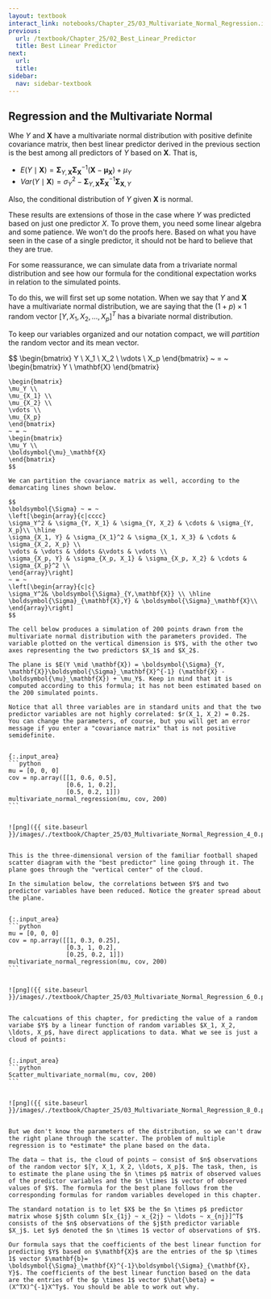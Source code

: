 ```yaml
---
layout: textbook
interact_link: notebooks/Chapter_25/03_Multivariate_Normal_Regression.ipynb
previous:
  url: /textbook/Chapter_25/02_Best_Linear_Predictor
  title: Best Linear Predictor
next:
  url: 
  title: 
sidebar:
  nav: sidebar-textbook
---
```


## Regression and the Multivariate Normal ##

Whe $Y$ and $\mathbf{X}$ have a multivariate normal distribution with positive definite covariance matrix, then best linear predictor derived in the previous section is the best among all predictors of $Y$ based on $\mathbf{X}$. That is,

- $E(Y \mid \mathbf{X}) = \boldsymbol{\Sigma}_{Y, \mathbf{X}}\boldsymbol{\Sigma}_\mathbf{X}^{-1} (\mathbf{X} - \boldsymbol{\mu}_\mathbf{X}) + \mu_Y$
- $Var(Y \mid \mathbf{X}) = \sigma_Y^2 - \boldsymbol{\Sigma}_{Y, \mathbf{X}}\boldsymbol{\Sigma}_\mathbf{X}^{-1} \boldsymbol{\Sigma}_{\mathbf{X}, Y}$

Also, the conditional distribution of $Y$ given $\mathbf{X}$ is normal.

These results are extensions of those in the case where $Y$ was predicted based on just one predictor $X$. To prove them, you need some linear algebra and some patience. We won't do the proofs here. Based on what you have seen in the case of a single predictor, it should not be hard to believe that they are true.

For some reassurance, we can simulate data from a trivariate normal distribution and see how our formula for the conditional expectation works in relation to the simulated points.

To do this, we will first set up some notation. When we say that $Y$ and $\mathbf{X}$ have a multivariate normal distribution, we are saying that the $(1+p) \times 1$ random vector $[Y, X_1, X_2, \ldots, X_p]^T$ has a bivariate normal distribution.

To keep our variables organized and our notation compact, we will *partition* the random vector and its mean vector.

$$
\begin{bmatrix}
Y \\
X_1 \\
X_2 \\
\vdots \\
X_p
\end{bmatrix}
~ = ~ 
\begin{bmatrix}
Y \\
\mathbf{X}
\end{bmatrix}
~~~~~~~~~~~~~~~
\begin{bmatrix}
\mu_Y \\
\mu_{X_1} \\
\mu_{X_2} \\
\vdots \\
\mu_{X_p}
\end{bmatrix}
~ = ~ 
\begin{bmatrix}
\mu_Y \\
\boldsymbol{\mu}_\mathbf{X}
\end{bmatrix}
$$

We can partition the covariance matrix as well, according to the demarcating lines shown below.

$$
\boldsymbol{\Sigma} ~ = ~
\left[\begin{array}{c|cccc}
\sigma_Y^2 & \sigma_{Y, X_1} & \sigma_{Y, X_2} & \cdots & \sigma_{Y, X_p}\\ \hline
\sigma_{X_1, Y} & \sigma_{X_1}^2 & \sigma_{X_1, X_3} & \cdots & \sigma_{X_2, X_p} \\ 
\vdots & \vdots & \ddots &\vdots & \vdots \\ 
\sigma_{X_p, Y} & \sigma_{X_p, X_1} & \sigma_{X_p, X_2} & \cdots & \sigma_{X_p}^2 \\
\end{array}\right]
~ = ~ 
\left[\begin{array}{c|c}
\sigma_Y^2& \boldsymbol{\Sigma}_{Y,\mathbf{X}} \\ \hline
\boldsymbol{\Sigma}_{\mathbf{X},Y} & \boldsymbol{\Sigma}_\mathbf{X}\\
\end{array}\right]
$$

The cell below produces a simulation of 200 points drawn from the multivariate normal distribution with the parameters provided. The variable plotted on the vertical dimension is $Y$, with the other two axes representing the two predictors $X_1$ and $X_2$.

The plane is $E(Y \mid \mathbf{X}) = \boldsymbol{\Sigma}_{Y, \mathbf{X}}\boldsymbol{\Sigma}_\mathbf{X}^{-1} (\mathbf{X} - \boldsymbol{\mu}_\mathbf{X}) + \mu_Y$. Keep in mind that it is computed according to this formula; it has not been estimated based on the 200 simulated points.

Notice that all three variables are in standard units and that the two predictor variables are not highly correlated: $r(X_1, X_2) = 0.2$. You can change the parameters, of course, but you will get an error message if you enter a "covariance matrix" that is not positive semidefinite.


{:.input_area}
```python
mu = [0, 0, 0]
cov = np.array([[1, 0.6, 0.5],
                [0.6, 1, 0.2],
                [0.5, 0.2, 1]])
multivariate_normal_regression(mu, cov, 200)
```


![png]({{ site.baseurl }}/images/./textbook/Chapter_25/03_Multivariate_Normal_Regression_4_0.png)


This is the three-dimensional version of the familiar football shaped scatter diagram with the "best predictor" line going through it. The plane goes through the "vertical center" of the cloud.

In the simulation below, the correlations between $Y$ and two predictor variables have been reduced. Notice the greater spread about the plane.


{:.input_area}
```python
mu = [0, 0, 0]
cov = np.array([[1, 0.3, 0.25],
                [0.3, 1, 0.2],
                [0.25, 0.2, 1]])
multivariate_normal_regression(mu, cov, 200)
```


![png]({{ site.baseurl }}/images/./textbook/Chapter_25/03_Multivariate_Normal_Regression_6_0.png)


The calcuations of this chapter, for predicting the value of a random variabe $Y$ by a linear function of random variables $X_1, X_2, \ldots, X_p$, have direct applications to data. What we see is just a cloud of points:


{:.input_area}
```python
Scatter_multivariate_normal(mu, cov, 200)
```


![png]({{ site.baseurl }}/images/./textbook/Chapter_25/03_Multivariate_Normal_Regression_8_0.png)


But we don't know the parameters of the distribution, so we can't draw the right plane through the scatter. The problem of multiple regression is to *estimate* the plane based on the data.

The data – that is, the cloud of points – consist of $n$ observations of the random vector $[Y, X_1, X_2, \ldots, X_p]$. The task, then, is to estimate the plane using the $n \times p$ matrix of observed values of the predictor variables and the $n \times 1$ vector of observed values of $Y$. The formula for the best plane follows from the corresponding formulas for random variables developed in this chapter.

The standard notation is to let $X$ be the $n \times p$ predictor matrix whose $j$th column $[x_{1j} ~ x_{2j} ~ \ldots ~ x_{nj}]^T$ consists of the $n$ observations of the $j$th predictor variable $X_j$. Let $y$ denoted the $n \times 1$ vector of observations of $Y$. 

Our formula says that the coefficients of the best linear function for predicting $Y$ based on $\mathbf{X}$ are the entries of the $p \times 1$ vector $\mathbf{b}= \boldsymbol{\Sigma}_\mathbf{X}^{-1}\boldsymbol{\Sigma}_{\mathbf{X}, Y}$. The coefficients of the best linear function based on the data are the entries of the $p \times 1$ vector $\hat{\beta} = (X^TX)^{-1}X^Ty$. You should be able to work out why.
